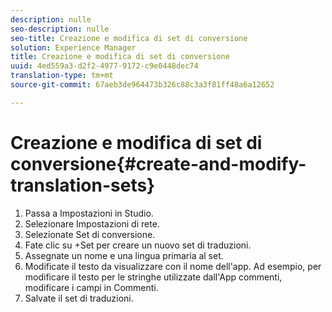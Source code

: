 ```yaml
---
description: nulle
seo-description: nulle
seo-title: Creazione e modifica di set di conversione
solution: Experience Manager
title: Creazione e modifica di set di conversione
uuid: 4ed559a3-d2f2-4977-9172-c9e0448dec74
translation-type: tm+mt
source-git-commit: 67aeb3de964473b326c88c3a3f81ff48a6a12652

---
```



# Creazione e modifica di set di conversione{#create-and-modify-translation-sets}

1. Passa a Impostazioni in Studio.
1. Selezionare Impostazioni di rete.
1. Selezionate Set di conversione.
1. Fate clic su +Set per creare un nuovo set di traduzioni.
1. Assegnate un nome e una lingua primaria al set.
1. Modificate il testo da visualizzare con il nome dell'app. Ad esempio, per modificare il testo per le stringhe utilizzate dall'App commenti, modificare i campi in Commenti.
1. Salvate il set di traduzioni.
